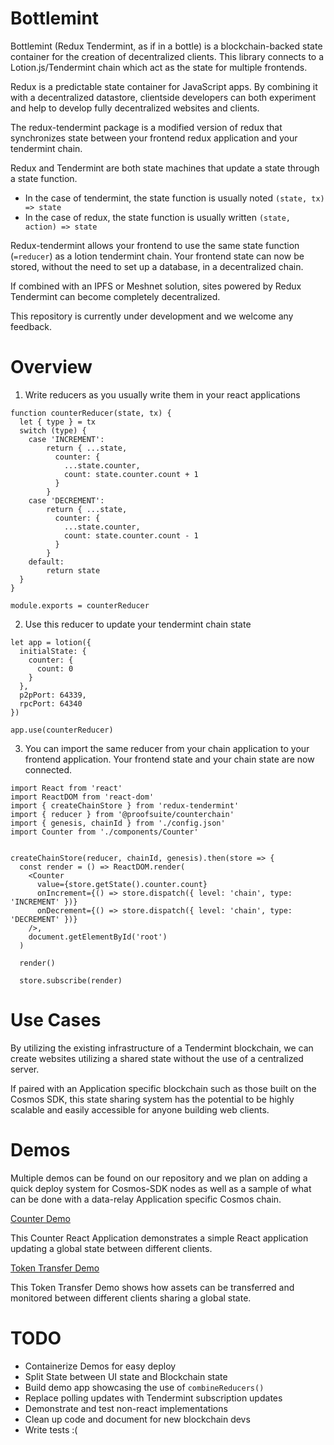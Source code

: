 # Bottlemint
Bottlemint (Redux Tendermint, as if in a bottle) is a blockchain-backed state container for the creation of decentralized clients.  This library connects to a Lotion.js/Tendermint chain which act as the state for multiple frontends.  

Redux is a predictable state container for JavaScript apps.  By combining it with a decentralized datastore, clientside developers can both experiment and help to develop fully decentralized websites and clients.

The redux-tendermint package is a modified version of redux that synchronizes state between your frontend redux application and your tendermint chain.

Redux and Tendermint are both state machines that update a state through a state function.
- In the case of tendermint, the state function is usually noted `(state, tx) => state`
- In the case of redux, the state function is usually written `(state, action) => state`

Redux-tendermint allows your frontend to use the same state function (`=reducer`) as a lotion tendermint chain. Your frontend state can now be stored, without the need to set up a database, in a decentralized chain.

If combined with an IPFS or Meshnet solution, sites powered by Redux Tendermint can become completely decentralized.

This repository is currently under development and we welcome any feedback.  

# Overview
1) Write reducers as you usually write them in your react applications 

```
function counterReducer(state, tx) {
  let { type } = tx
  switch (type) {
    case 'INCREMENT':
        return { ...state,
          counter: {
            ...state.counter,
            count: state.counter.count + 1
          }
        }
    case 'DECREMENT':
        return { ...state,
          counter: {
            ...state.counter,
            count: state.counter.count - 1
          }
        }
    default:
        return state
  }
}

module.exports = counterReducer
```
2) Use this reducer to update your tendermint chain state

```
let app = lotion({
  initialState: {
    counter: {
      count: 0
    }
  },
  p2pPort: 64339,
  rpcPort: 64340
})

app.use(counterReducer)
```
3) You can import the same reducer from your chain application to your frontend application. 
Your frontend state and your chain state are now connected.

```
import React from 'react'
import ReactDOM from 'react-dom'
import { createChainStore } from 'redux-tendermint'
import { reducer } from '@proofsuite/counterchain'
import { genesis, chainId } from './config.json'
import Counter from './components/Counter'


createChainStore(reducer, chainId, genesis).then(store => {
  const render = () => ReactDOM.render(
    <Counter
      value={store.getState().counter.count}
      onIncrement={() => store.dispatch({ level: 'chain', type: 'INCREMENT' })}
      onDecrement={() => store.dispatch({ level: 'chain', type: 'DECREMENT' })}
    />,
    document.getElementById('root')
  )

  render()

  store.subscribe(render)
```
  
# Use Cases

By utilizing the existing infrastructure of a Tendermint blockchain, we can create websites utilizing a shared state without the use of a centralized server.

If paired with an Application specific blockchain such as those built on the Cosmos SDK, this state sharing system has the potential to be highly scalable and easily accessible for anyone building web clients.  

# Demos
Multiple demos can be found on our repository and we plan on adding a quick deploy system for Cosmos-SDK nodes as well as a sample of what can be done with a data-relay Application specific Cosmos chain.  

[Counter Demo](https://github.com/ProofSuite/react-lotion-counter-app)

This Counter React Application demonstrates a simple React application updating a global state between different clients.

[Token Transfer Demo](https://github.com/ProofSuite/react-lotion-token-app)

This Token Transfer Demo shows how assets can be transferred and  monitored between different clients sharing a global state.

# TODO

* Containerize Demos for easy deploy
* Split State between UI state and Blockchain state
* Build demo app showcasing the use of `combineReducers()`
* Replace polling updates with Tendermint subscription updates
* Demonstrate and test non-react implementations
* Clean up code and document for new blockchain devs
* Write tests :(